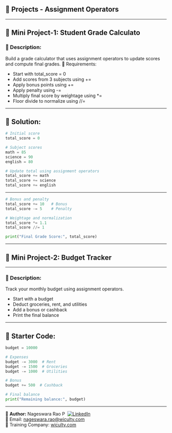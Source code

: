 ## 🔨 Projects - Assignment Operators

---

## 📘 Mini Project-1: Student Grade Calculato

### 📌 Description:
Build a grade calculator that uses assignment operators to update scores and compute final grades.
🔧 Requirements:
- Start with total_score = 0
- Add scores from 3 subjects using +=
- Apply bonus points using +=
- Apply penalty using -=
- Multiply final score by weightage using *=
- Floor divide to normalize using //=

---

## 🧱 Solution:
```python
# Initial score
total_score = 0

# Subject scores
math = 85
science = 90
english = 80

# Update total using assignment operators
total_score += math
total_score += science
total_score += english
```
---

```python
# Bonus and penalty
total_score += 10   # Bonus
total_score -= 5    # Penalty

# Weightage and normalization
total_score *= 1.1
total_score //= 1

print("Final Grade Score:", total_score)
```

---

## 📘 Mini Project-2: Budget Tracker

---

### 📌 Description:
Track your monthly budget using assignment operators.
- Start with a budget
- Deduct groceries, rent, and utilities
- Add a bonus or cashback
- Print the final balance

---

## 🧱 Starter Code:
```python
budget = 10000

# Expenses
budget -= 3000  # Rent
budget -= 1500  # Groceries
budget -= 1000  # Utilities

# Bonus
budget += 500  # Cashback

# Final balance
print("Remaining balance:", budget)
```

---

👤 **Author:** Nageswara Rao P &nbsp;[![LinkedIn](https://img.shields.io/badge/LinkedIn-%230077B5.svg?style=flat-square&logo=linkedin&logoColor=white)](https://www.linkedin.com/in/nageshvkn)  
📧 Email: [nageswara.rao@wiculty.com](mailto:nageswara.rao@wiculty.com)  
🏢 Training Company: [wiculty.com](https://wiculty.com)
